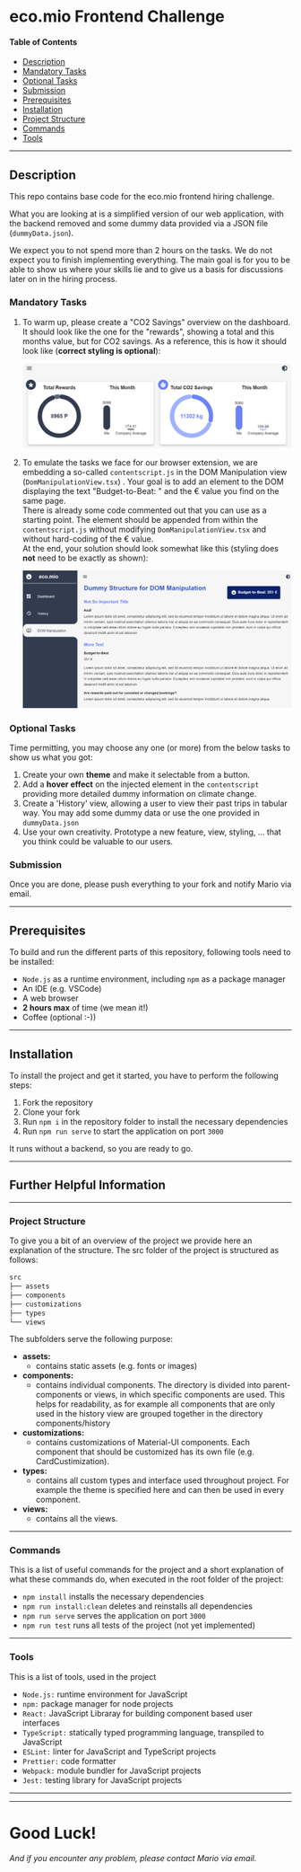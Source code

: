 # eco.mio Frontend Challenge


#### Table of Contents

- [Description](#description)
- [Mandatory Tasks](#mandatory-tasks)
- [Optional Tasks](#optional-tasks)
- [Submission](#submission)
- [Prerequisites](#prerequisites)
- [Installation](#installation)
- [Project Structure](#project-structure)
- [Commands](#commands)
- [Tools](#tools)

---

## Description

This repo contains base code for the eco.mio frontend hiring challenge.

What you are looking at is a simplified version of our web application, with the backend removed and some dummy data provided via a JSON file (`dummyData.json`).

We expect you to not spend more than 2 hours on the tasks. We do not expect you to finish implementing everything. The main goal is for you to be able to show us where your skills lie and to give us a basis for discussions later on in the hiring process.

### Mandatory Tasks
1. To warm up, please create a "CO2 Savings" overview on the dashboard. It should look like the one for the "rewards", showing a total and this months value, but for CO2 savings. As a reference, this is how it should look like (__correct styling is optional__): 

    ![CO2 component](/CO2%20component.png)

2. To emulate the tasks we face for our browser extension, we are embedding a so-called `contentscript.js` in the DOM Manipulation view (`DomManipulationView.tsx`) . Your goal is to add an element to the DOM displaying the text "Budget-to-Beat: " and the € value you find on the same page. \
There is already some code commented out that you can use as a starting point. The element should be appended from within the `contentscript.js` without modifying `DomManipulationView.tsx` and without hard-coding of the € value. \
At the end, your solution should look somewhat like this (styling does __not__ need to be exactly as shown):

    ![DOM Manipulation](/dom%20manipulation.png)

### Optional Tasks
Time permitting, you may choose any one (or more) from the below tasks to show us what you got:
1. Create your own __theme__ and make it selectable from a button.
2. Add a __hover effect__ on the injected element in the `contentscript` providing more detailed dummy information on climate change. 
3. Create a 'History' view, allowing a user to view their past trips in tabular way. You may add some dummy data or use the one provided in `dummyData.json`
4. Use your own creativity. Prototype a new feature, view, styling, ... that you think could be valuable to our users.

### Submission
Once you are done, please push everything to your fork and notify Mario via email.

---

## Prerequisites

To build and run the different parts of this repository, following tools need to be installed:

- `Node.js` as a runtime environment, including `npm` as a package manager
- An IDE (e.g. VSCode)
- A web browser
- __2 hours max__ of time (we mean it!)
- Coffee (optional :-))

---

## Installation

To install the project and get it started, you have to perform the following steps:

1. Fork the repository
2. Clone your fork
2. Run `npm i` in the repository folder to install the necessary dependencies
3. Run `npm run serve` to start the application on port `3000`

It runs without a backend, so you are ready to go.

---

## Further Helpful Information

---

### Project Structure

To give you a bit of an overview of the project we provide here an explanation of the structure. The src folder of the project is structured as follows:

    src
    ├── assets
    ├── components
    ├── customizations
    ├── types
    └── views

The subfolders serve the following purpose:

- **assets:**
  - contains static assets (e.g. fonts or images)
- **components:**
  - contains individual components. The directory is divided into parent-components or views, in which specific components are used. This helps for readability, as for example all components that are only used in the history view are grouped together in the directory components/history
- **customizations:**
  - contains customizations of Material-UI components. Each component that should be customized has its own file (e.g. CardCustimization).
- **types:**
  - contains all custom types and interface used throughout project. For example the theme is specified here and can then be used in every component.
- **views:**
  - contains all the views.

---

### Commands

This is a list of useful commands for the project and a short explanation of what these commands do, when executed in the root folder of the project:

- `npm install` installs the necessary dependencies
- `npm run install:clean` deletes and reinstalls all dependencies
- `npm run serve` serves the application on port `3000`
- `npm run test` runs all tests of the project (not yet implemented)

---

### Tools

This is a list of tools, used in the project

- `Node.js:` runtime environment for JavaScript
- `npm:` package manager for node projects
- `React:` JavaScript Libraray for building component based user interfaces
- `TypeScript:` statically typed programming language, transpiled to JavaScript
- `ESLint:` linter for JavaScript and TypeScript projects
- `Prettier:` code formatter
- `Webpack:` module bundler for JavaScript projects
- `Jest:` testing library for JavaScript projects

---

---

# Good Luck!

_And if you encounter any problem, please contact Mario via email._
